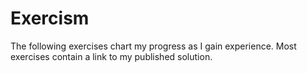 # Exercism

The following exercises chart my progress as I gain experience. Most exercises contain a link to my published solution. 

